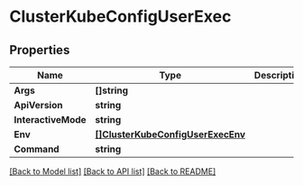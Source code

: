# ClusterKubeConfigUserExec

## Properties
Name | Type | Description | Notes
------------ | ------------- | ------------- | -------------
**Args** | **[]string** |  | [optional] 
**ApiVersion** | **string** |  | [optional] 
**InteractiveMode** | **string** |  | [optional] 
**Env** | [**[]ClusterKubeConfigUserExecEnv**](Cluster_kubeConfig_user_exec_env.md) |  | [optional] 
**Command** | **string** |  | [optional] 

[[Back to Model list]](../README.md#documentation-for-models) [[Back to API list]](../README.md#documentation-for-api-endpoints) [[Back to README]](../README.md)


